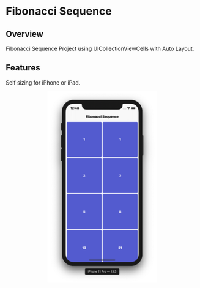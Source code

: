 # Fibonacci Sequence

## Overview
Fibonacci Sequence Project using UICollectionViewCells with Auto Layout.

## Features
Self sizing for iPhone or iPad.

<p align="center">
  <img height="500" src="/fibSequenceScreenshot.png">
</p>
